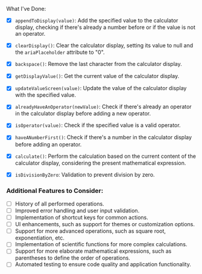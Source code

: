 What I've Done:

- [X] `appendToDisplay(value)`: Add the specified value to the calculator display, checking if there's already a number before or if the value is not an operator.

- [X] `clearDisplay()`: Clear the calculator display, setting its value to null and the `ariaPlaceholder` attribute to "0".

- [X] `backspace()`: Remove the last character from the calculator display.

- [X] `getDisplayValue()`: Get the current value of the calculator display.

- [X] `updateValueScreen(value)`: Update the value of the calculator display with the specified value.

- [X] `alreadyHaveAnOperator(newValue)`: Check if there's already an operator in the calculator display before adding a new operator.

- [X] `isOperator(value)`: Check if the specified value is a valid operator.

- [X] `haveANumberFirst()`: Check if there's a number in the calculator display before adding an operator.

- [X] `calculate()`: Perform the calculation based on the current content of the calculator display, considering the present mathematical expression.

- [X] `isDivisionByZero`: Validation to prevent division by zero.
  
### Additional Features to Consider:

- [ ] History of all performed operations.
- [ ] Improved error handling and user input validation.
- [ ] Implementation of shortcut keys for common actions.
- [ ] UI enhancements, such as support for themes or customization options.
- [ ] Support for more advanced operations, such as square root, exponentiation, etc.
- [ ] Implementation of scientific functions for more complex calculations.
- [ ] Support for more elaborate mathematical expressions, such as parentheses to define the order of operations.
- [ ] Automated testing to ensure code quality and application functionality.